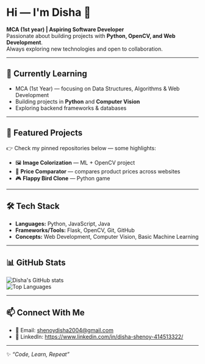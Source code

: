 # Hi — I'm Disha 👋  

**MCA (1st year) | Aspiring Software Developer**  
Passionate about building projects with **Python, OpenCV, and Web Development**.  
Always exploring new technologies and open to collaboration.  

---

## 🌱 Currently Learning
- MCA (1st Year) — focusing on Data Structures, Algorithms & Web Development  
- Building projects in **Python** and **Computer Vision**  
- Exploring backend frameworks & databases  

---

## 🔭 Featured Projects
👉 Check my pinned repositories below — some highlights:  
- 🖼️ **Image Colorization** — ML + OpenCV project  
- 🛒 **Price Comparator** — compares product prices across websites  
- 🎮 **Flappy Bird Clone** — Python game  

---

## 🛠️ Tech Stack
- **Languages:** Python, JavaScript, Java  
- **Frameworks/Tools:** Flask, OpenCV, Git, GitHub  
- **Concepts:** Web Development, Computer Vision, Basic Machine Learning  

---

## 📊 GitHub Stats
![Disha's GitHub stats](https://github-readme-stats.vercel.app/api?username=dixx-09&show_icons=true&theme=tokyonight)  
![Top Languages](https://github-readme-stats.vercel.app/api/top-langs/?username=dixx-09&layout=compact&theme=tokyonight)  

---

## 📫 Connect With Me
- 📧 Email: shenoydisha2004@gmail.com  
- 🔗 LinkedIn: https://www.linkedin.com/in/disha-shenoy-414513322/  

---

✨ _“Code, Learn, Repeat”_  
